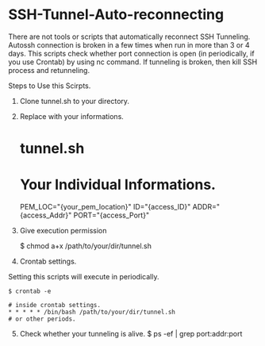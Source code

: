 # SSH-Tunnel-Auto-reconnecting

There are not tools or scripts that automatically reconnect SSH Tunneling. 
Autossh connection is broken in a few times when run in more than 3 or 4 days.
This scripts check whether port connection is open (in periodically, if you use Crontab) by using nc command. If tunneling is broken, then kill SSH process and retunneling.

Steps to Use this Scirpts.

1. Clone tunnel.sh to your directory.
2. Replace with your informations.

    # tunnel.sh
    # Your Individual Informations.

    PEM_LOC="{your_pem_location}"
    ID="{access_ID}"
    ADDR="{access_Addr}"
    PORT="{access_Port}"    

3. Give execution permission

    $ chmod a+x /path/to/your/dir/tunnel.sh 

4. Crontab settings.

Setting this scripts will execute in periodically.

    $ crontab -e

    # inside crontab settings.
    * * * * * /bin/bash /path/to/your/dir/tunnel.sh
    # or other periods.

5. Check whether your tunneling is alive.
    $ ps -ef | grep port:addr:port

